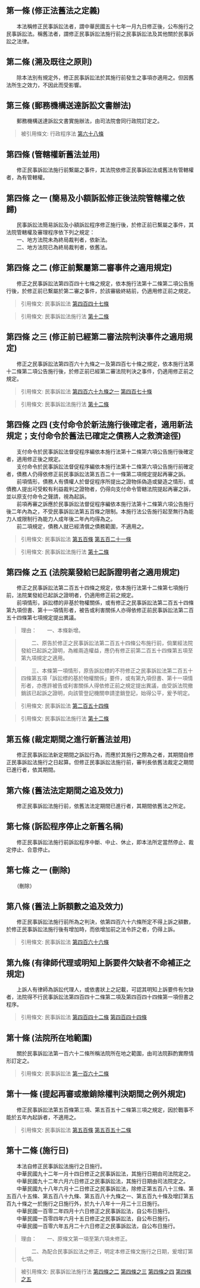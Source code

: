 第一條 (修正法舊法之定義)
-------------------------
　　本法稱修正民事訴訟法者，謂中華民國五十七年一月九日修正後，公布施行之民事訴訟法。稱舊法者，謂修正民事訴訟法施行前之民事訴訟法及其他關於民事訴訟之法律。  


第二條 (溯及既往之原則)
-----------------------
　　除本法別有規定外，修正民事訴訟法於其施行前發生之事項亦適用之。但因舊法所生之效力，不因此而受影響。  


第三條 (郵務機構送達訴訟文書辦法)
---------------------------------
　　郵務機構送達訴訟文書實施辦法，由司法院會同行政院訂定之。  
> 被引用條文: 行政程序法 [第六十八條](../../法務/法律事務/行政程序法.md#第六十八條-送達方式及送達人)



第四條 (管轄權新舊法並用)
-------------------------
　　修正民事訴訟法施行前繫屬之事件，其法院依修正民事訴訟法或舊法有管轄權者，為有管轄權。  


第四條 之一 (簡易及小額訴訟修正後法院管轄權之依歸)
--------------------------------------------------
　　民事訴訟法簡易訴訟及小額訴訟程序修正施行後，於修正前已繫屬之事件，其法院管轄權及審理程序依下列之規定：  
　　一、地方法院未為終局裁判者，依新法。  
　　二、地方法院已為終局裁判者，依舊法。  


第四條 之二 (修正前繫屬第二審事件之適用規定)
--------------------------------------------
　　修正之民事訴訟法第四百四十七條之規定，依本施行法第十二條第二項公告施行後，於修正前已繫屬於第二審之事件，於該審級終結前，仍適用修正前之規定。  
> 引用條文: 民事訴訟法 [第四百四十七條](../../法務/民法/民事訴訟法.md#第四百四十七條-第一審之續行)

> 引用條文: 民事訴訟法施行法 [第十二條](../../法務/民法/民事訴訟法施行法.md#第十二條-施行日)



第四條 之三 (修正前已經第二審法院判決事件之適用規定)
----------------------------------------------------
　　修正之民事訴訟法第四百六十九條之一及第四百七十條之規定，依本施行法第十二條第二項公告施行後，於修正前已經第二審法院判決之事件，仍適用修正前之規定。  
> 引用條文: 民事訴訟法 [第四百六十九條之一](../../法務/民法/民事訴訟法.md#第四百六十九條之一) [第四百七十條](../../法務/民法/民事訴訟法.md#第四百七十條-上訴狀之提出)

> 引用條文: 民事訴訟法施行法 [第十二條](../../法務/民法/民事訴訟法施行法.md#第十二條-施行日)



第四條 之四 (支付命令於新法施行後確定者，適用新法規定；支付命令於舊法已確定之債務人之救濟途徑)
----------------------------------------------------------------------------------------------
　　支付命令於民事訴訟法督促程序編依本施行法第十二條第六項公告施行後確定者，適用修正後之規定。  
　　支付命令於民事訴訟法督促程序編依本施行法第十二條第六項公告施行前確定者，債務人仍得依修正前民事訴訟法第五百二十一條第二項規定提起再審之訴。  
　　前項情形，債務人有債權人於督促程序所提出之證物係偽造或變造之情形，或債務人提出可受較有利益裁判之證物者，仍得向支付命令管轄法院提起再審之訴，並以原支付命令之聲請，視為起訴。  
　　前項再審之訴應於民事訴訟法督促程序編依本施行法第十二條第六項公告施行後二年內為之，不受民事訴訟法第五百條之限制。本施行法公告施行起至無行為能力人或限制行為能力人成年後二年內均得為之。  
　　前二項規定，債務人就已經清償之債務範圍，不適用之。  
> 引用條文: 民事訴訟法 [第五百條](../../法務/民法/民事訴訟法.md#第五百條-提起再審之期間) [第五百二十一條](../../法務/民法/民事訴訟法.md#第五百二十一條-支付命令之效力)

> 引用條文: 民事訴訟法施行法 [第十二條](../../法務/民法/民事訴訟法施行法.md#第十二條-施行日)



第四條 之五 (法院業發給已起訴證明者之適用規定)
----------------------------------------------
　　修正之民事訴訟法第二百五十四條之規定，依本施行法第十二條第七項施行前，法院業發給已起訴之證明者，仍適用修正前之規定。  
　　前項情形，訴訟標的非基於物權關係，或有修正之民事訴訟法第二百五十四條第九項但書、第十一項情形者，被告或利害關係人亦得依修正前民事訴訟法第二百五十四條第七項規定提出異議。  
> 理由：　　一、本條新增。

> 　　二、原告於修正之民事訴訟法第二百五十四條公布施行前，倘業經法院發給已起訴之證明，為維兩造權益，應仍有修正前第二百五十四條第五項至第九項規定之適用。

> 　　三、本條第一項情形，原告訴訟標的不符修正之民事訴訟法第二百五十四條第五項「訴訟標的基於物權關係」要件，或有第九項但書、第十一項情形者，亦應許被告或利害關係人得依修正前之規定提出異議，由受訴法院撤銷該已起訴之證明，向該管登記機關申請塗銷登記，始得公平，爰予明定。

> 引用條文: 民事訴訟法 [第二百五十四條](../../法務/民法/民事訴訟法.md#第二百五十四條-當事人恆定原則)

> 引用條文: 民事訴訟法施行法 [第十二條](../../法務/民法/民事訴訟法施行法.md#第十二條-施行日)



第五條 (裁定期間之進行新舊法並用)
---------------------------------
　　修正民事訴訟法新定期間之訴訟行為，而應於其施行之際為之者，其期間自修正民事訴訟法施行之日起算。但修正民事訴訟法施行前，審判長依舊法裁定之期間已進行者，依其期間。  


第六條 (舊法法定期間之追及效力)
-------------------------------
　　修正民事訴訟法施行前，依舊法法定期間已進行者，其期間依舊法之所定。  


第七條 (訴訟程序停止之新舊名稱)
-------------------------------
　　修正民事訴訟法施行前訴訟程序中斷、中止、休止，即本法所定當然停止、裁定停止、合意停止。  


第七條 之一 (刪除)
------------------
　　（刪除）  


第八條 (舊法上訴額數之追及效力)
-------------------------------
　　修正民事訴訟法施行前所為之判決，依第四百六十六條所定不得上訴之額數，於修正民事訴訟法施行後有增加時，而依增加前之法令許之者，仍得上訴。  
> 引用條文: 民事訴訟法 [第四百六十六條](../../法務/民法/民事訴訟法.md#第四百六十六條-上訴利益之計算)



第九條 (有律師代理或明知上訴要件欠缺者不命補正之規定)
-----------------------------------------------------
　　上訴人有律師為訴訟代理人，或依書狀上之記載，可認其明知上訴要件有欠缺者，法院得不行民事訴訟法第四百四十二條第二項及第四百四十四條第一項但書之程序。  
> 引用條文: 民事訴訟法 [第四百四十二條](../../法務/民法/民事訴訟法.md#第四百四十二條-原審對不合法上訴之處置) [第四百四十四條](../../法務/民法/民事訴訟法.md#第四百四十四條-第二審對不合法上訴之處置)



第十條 (法院所在地範圍)
-----------------------
　　關於民事訴訟法第一百六十二條所稱法院所在地之範圍，由司法院斟酌實際情形訂定之。  
> 引用條文: 民事訴訟法 [第一百六十二條](../../法務/民法/民事訴訟法.md#第一百六十二條-在途期間之扣除)



第十一條 (提起再審或撤銷除權判決期間之例外規定)
-----------------------------------------------
　　修正民事訴訟法第五百條第三項、第五百五十二條第三項之規定，因於戰事不能於五年內起訴者，不適用之。  
> 引用條文: 民事訴訟法 [第五百條](../../法務/民法/民事訴訟法.md#第五百條-提起再審之期間) [第五百五十二條](../../法務/民法/民事訴訟法.md#第五百五十二條-撤銷除權判決之期間)



第十二條 (施行日)
-----------------
　　本法自修正民事訴訟法施行之日施行。  
　　中華民國九十二年一月十四日修正之民事訴訟法，其施行日期由司法院定之。  
　　中華民國九十二年六月六日修正之民事訴訟法，其施行日期由司法院定之。  
　　中華民國九十八年六月十二日修正之民事訴訟法，除修正第五百八十三條、第五百八十五條、第五百八十九條、第五百八十九條之一、第五百九十條及增訂第五百九十條之一於施行之日施行外，於九十八年十一月二十三日施行。  
　　中華民國一百零二年四月十六日修正之民事訴訟法，自公布日施行。  
　　中華民國一百零四年六月十五日修正之民事訴訟法，自公布日施行。  
　　中華民國一百零六年五月二十六日修正之民事訴訟法，自公布日施行。  
> 理由：　　一、原條文第一項至第六項未修正。

> 　　二、為配合民事訴訟法之修正，明定本修正條文施行之日期，爰增訂第七項。

> 被引用條文: 民事訴訟法施行法 [第四條之二](../../法務/民法/民事訴訟法施行法.md#第四條之二) [第四條之三](../../法務/民法/民事訴訟法施行法.md#第四條之三) [第四條之四](../../法務/民法/民事訴訟法施行法.md#第四條之四) [第四條之五](../../法務/民法/民事訴訟法施行法.md#第四條之五)